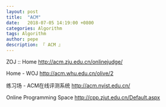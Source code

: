 ```yaml
---
layout: post
title:  "ACM"
date:   2018-07-05 14:19:00 +0800
categories: Algorithm
tags: Algorithm
author: pepe
description: 『 ACM 』
---
```


ZOJ :: Home
http://acm.zju.edu.cn/onlinejudge/

Home - WOJ
http://acm.whu.edu.cn/olive/2

练习场 - ACM在线评测系统
http://acm.nyist.edu.cn/

Online Programming Space
http://cpp.zjut.edu.cn/Default.aspx
